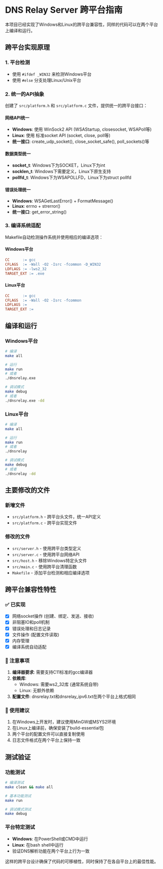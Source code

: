 # DNS Relay Server 跨平台指南

本项目已经实现了Windows和Linux的跨平台兼容性，同样的代码可以在两个平台上编译和运行。

## 跨平台实现原理

### 1. 平台检测
- 使用 `#ifdef _WIN32` 来检测Windows平台
- 使用 `#else` 分支处理Linux/Unix平台

### 2. 统一的API抽象
创建了 `src/platform.h` 和 `src/platform.c` 文件，提供统一的跨平台接口：

#### 网络API统一
- **Windows**: 使用 WinSock2 API (WSAStartup, closesocket, WSAPoll等)
- **Linux**: 使用 标准socket API (socket, close, poll等)
- **统一接口**: create_udp_socket(), close_socket_safe(), poll_sockets()等

#### 数据类型统一
- **socket_t**: Windows下为SOCKET，Linux下为int
- **socklen_t**: Windows下需要定义，Linux下原生支持
- **pollfd_t**: Windows下为WSAPOLLFD，Linux下为struct pollfd

#### 错误处理统一
- **Windows**: WSAGetLastError() + FormatMessage()
- **Linux**: errno + strerror()
- **统一接口**: get_error_string()

### 3. 编译系统适配
Makefile自动检测操作系统并使用相应的编译选项：

#### Windows平台
```makefile
CC      := gcc 
CFLAGS  := -Wall -O2 -Isrc -fcommon -D_WIN32
LDFLAGS := -lws2_32
TARGET_EXT := .exe
```

#### Linux平台
```makefile
CC      := gcc 
CFLAGS  := -Wall -O2 -Isrc -fcommon
LDFLAGS := 
TARGET_EXT := 
```

## 编译和运行

### Windows平台
```bash
# 编译
make all

# 运行
make run
# 或者
./dnsrelay.exe

# 调试模式
make debug
# 或者
./dnsrelay.exe -dd
```

### Linux平台
```bash
# 编译
make all

# 运行
make run
# 或者
./dnsrelay

# 调试模式
make debug
# 或者
./dnsrelay -dd
```

## 主要修改的文件

### 新增文件
- `src/platform.h` - 跨平台头文件，统一API定义
- `src/platform.c` - 跨平台实现文件

### 修改的文件
- `src/server.h` - 使用跨平台类型定义
- `src/server.c` - 使用跨平台网络API
- `src/host.h` - 移除Windows特定头文件
- `src/main.c` - 使用跨平台清理函数
- `Makefile` - 添加平台检测和相应编译选项

## 跨平台兼容性特性

### ✅ 已实现
- [x] 网络socket操作 (创建、绑定、发送、接收)
- [x] 非阻塞IO和poll机制
- [x] 错误处理和日志记录
- [x] 文件操作 (配置文件读取)
- [x] 内存管理
- [x] 编译系统自动适配

### 🔧 注意事项
1. **编译器要求**: 需要支持C11标准的gcc编译器
2. **依赖库**: 
   - Windows: 需要ws2_32库 (通常系统自带)
   - Linux: 无额外依赖
3. **配置文件**: dnsrelay.txt和dnsrelay_ipv6.txt在两个平台上格式相同

### 📝 使用建议
1. 在Windows上开发时，建议使用MinGW或MSYS2环境
2. 在Linux上编译前，确保安装了build-essential包
3. 两个平台的配置文件可以直接复制使用
4. 日志文件格式在两个平台上保持一致

## 测试验证

### 功能测试
```bash
# 编译测试
make clean && make all

# 基本功能测试
make run

# 调试模式测试
make debug
```

### 平台特定测试
- **Windows**: 在PowerShell或CMD中运行
- **Linux**: 在bash shell中运行
- 验证DNS解析功能在两个平台上行为一致

这样的跨平台设计确保了代码的可移植性，同时保持了在各自平台上的最佳性能。
